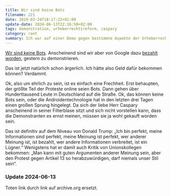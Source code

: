 ```yaml
---
title: Wir sind keine Bots
filename: 221
date: 2019-03-24T18:17:22+01:00
update-date: 2024-06-13T22:16:50+02:00
tags: demonstration, urheberrechtsreform, caspary
category: rant
summary: Ich war auf einer Demo gegen bestimmte Aspekte der Urheberrechtsreform. Ein CDU-Politiker meint, ich sei kein echter Mensch sondern nur ein Bot.
---
```


[Wir sind keine Bots](https://netzpolitik.org/2019/weit-mehr-als-100-000-menschen-demonstrieren-in-vielen-deutschen-staedten-fuer-ein-offenes-netz/). Anscheinend sind wir aber von Google dazu [bezahlt worden](https://web.archive.org/web/20190331172244/https://www.zdf.de/nachrichten/heute/cdu-tweet-bezahlte-demonstranten-gegen-urheberrechtsreform-100.html), gestern zu demonstrieren.

Das ist jetzt natürlich schon ärgerlich. Ich hätte also Geld dafür bekommen können? Verdammt.

Ok, also um ehrlich zu sein, ist es einfach eine Frechheit. Erst behaupten, der größte Teil der Proteste online seien Bots. Dann gehen über Hunderttausend Leute in Deutschland auf die Straße. Ok, das können keine Bots sein, oder die Androidentechnologie hat in den letzten drei Tagen einen großen Sprung hingelegt. Da sich der liebe Herr Caspary anscheinend in seiner Filterblase sitzt und sich nicht vorstellen kann, dass die Demonstranten es ernst meinen, müssen sie ja wohl gekauft worden sein.

Das ist definitiv auf dem Niveau von Donald Trump: „Ich bin perfekt, meine Informationen sind perfekt, meine Meinung ist perfekt, wer anderer Meinung ist, ist bezahlt, wer andere Informationen verbreitet, ist ein Lügner.“ Wenigstens hat er damit auch Kritik von Unionskollegen bekommen: „Man kann mit guten Argumenten anderer Meinung sein, aber den Protest gegen Artikel 13 so herabzuwürdigen, darf niemals unser Stil sein“.

### Update 2024-06-13

Toten link durch link auf archive.org ersetzt.
